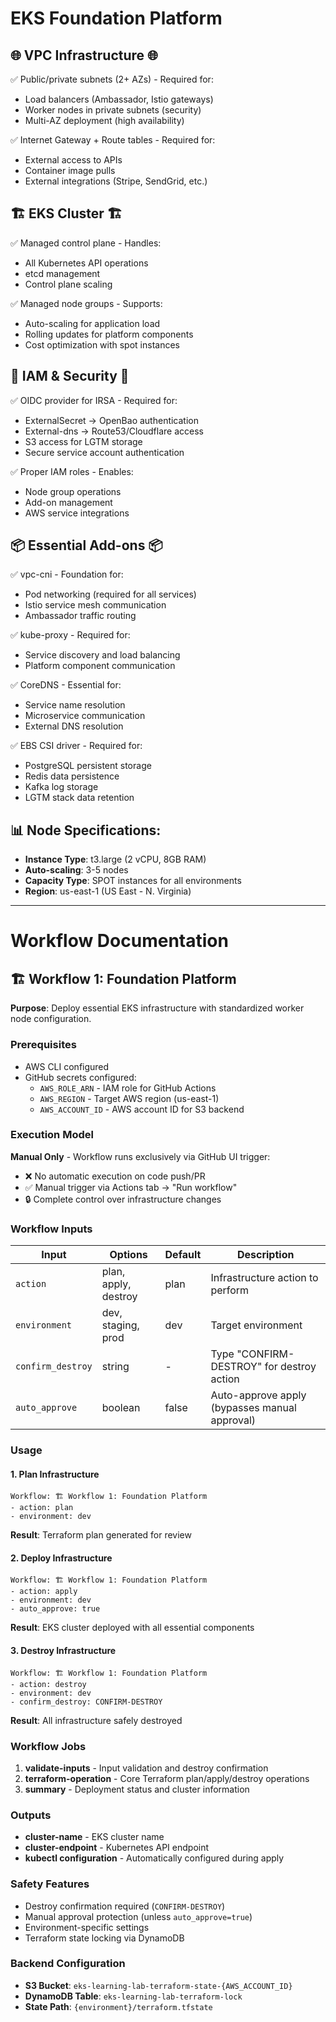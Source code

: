 # EKS Foundation Platform

## 🌐 VPC Infrastructure 🌐
✅ Public/private subnets (2+ AZs) - Required for:
  - Load balancers (Ambassador, Istio gateways)
  - Worker nodes in private subnets (security)
  - Multi-AZ deployment (high availability)
  
✅ Internet Gateway + Route tables - Required for:
  - External access to APIs
  - Container image pulls
  - External integrations (Stripe, SendGrid, etc.)

## 🏗️ EKS Cluster 🏗️
✅ Managed control plane - Handles:
  - All Kubernetes API operations
  - etcd management
  - Control plane scaling
  
✅ Managed node groups - Supports:
  - Auto-scaling for application load
  - Rolling updates for platform components
  - Cost optimization with spot instances

## 🔐 IAM & Security 🔐
✅ OIDC provider for IRSA - Required for:
  - ExternalSecret → OpenBao authentication
  - External-dns → Route53/Cloudflare access
  - S3 access for LGTM storage
  - Secure service account authentication
  
✅ Proper IAM roles - Enables:
  - Node group operations
  - Add-on management
  - AWS service integrations

## 📦 Essential Add-ons 📦
✅ vpc-cni - Foundation for:
  - Pod networking (required for all services)
  - Istio service mesh communication
  - Ambassador traffic routing
  
✅ kube-proxy - Required for:
  - Service discovery and load balancing
  - Platform component communication
  
✅ CoreDNS - Essential for:
  - Service name resolution
  - Microservice communication
  - External DNS resolution
  
✅ EBS CSI driver - Required for:
  - PostgreSQL persistent storage
  - Redis data persistence  
  - Kafka log storage
  - LGTM stack data retention

## 📊 Node Specifications:
- **Instance Type**: t3.large (2 vCPU, 8GB RAM)
- **Auto-scaling**: 3-5 nodes
- **Capacity Type**: SPOT instances for all environments
- **Region**: us-east-1 (US East - N. Virginia)

---

# Workflow Documentation

## 🏗️ Workflow 1: Foundation Platform

**Purpose**: Deploy essential EKS infrastructure with standardized worker node configuration.

### Prerequisites
- AWS CLI configured
- GitHub secrets configured:
  - `AWS_ROLE_ARN` - IAM role for GitHub Actions
  - `AWS_REGION` - Target AWS region (us-east-1)
  - `AWS_ACCOUNT_ID` - AWS account ID for S3 backend

### Execution Model
**Manual Only** - Workflow runs exclusively via GitHub UI trigger:
- ❌ No automatic execution on code push/PR
- ✅ Manual trigger via Actions tab → "Run workflow"
- 🔒 Complete control over infrastructure changes

### Workflow Inputs
| Input | Options | Default | Description |
|-------|---------|---------|-------------|
| `action` | plan, apply, destroy | plan | Infrastructure action to perform |
| `environment` | dev, staging, prod | dev | Target environment |
| `confirm_destroy` | string | - | Type "CONFIRM-DESTROY" for destroy action |
| `auto_approve` | boolean | false | Auto-approve apply (bypasses manual approval) |

### Usage

#### 1. Plan Infrastructure
```
Workflow: 🏗️ Workflow 1: Foundation Platform
- action: plan
- environment: dev
```
**Result**: Terraform plan generated for review

#### 2. Deploy Infrastructure
```
Workflow: 🏗️ Workflow 1: Foundation Platform  
- action: apply
- environment: dev
- auto_approve: true
```
**Result**: EKS cluster deployed with all essential components

#### 3. Destroy Infrastructure
```
Workflow: 🏗️ Workflow 1: Foundation Platform
- action: destroy
- environment: dev
- confirm_destroy: CONFIRM-DESTROY
```
**Result**: All infrastructure safely destroyed

### Workflow Jobs
1. **validate-inputs** - Input validation and destroy confirmation
2. **terraform-operation** - Core Terraform plan/apply/destroy operations
3. **summary** - Deployment status and cluster information

### Outputs
- **cluster-name** - EKS cluster name
- **cluster-endpoint** - Kubernetes API endpoint
- **kubectl configuration** - Automatically configured during apply

### Safety Features
- Destroy confirmation required (`CONFIRM-DESTROY`)
- Manual approval protection (unless `auto_approve=true`)
- Environment-specific settings
- Terraform state locking via DynamoDB

### Backend Configuration
- **S3 Bucket**: `eks-learning-lab-terraform-state-{AWS_ACCOUNT_ID}`
- **DynamoDB Table**: `eks-learning-lab-terraform-lock`
- **State Path**: `{environment}/terraform.tfstate`